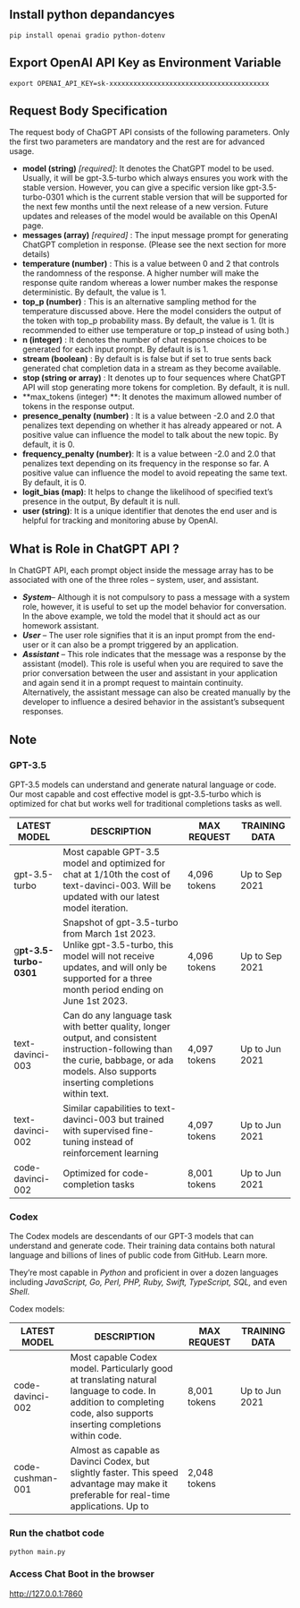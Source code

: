 ## Install python depandancyes

`
pip install openai gradio python-dotenv
`

## Export OpenAI API Key as Environment Variable
`
export OPENAI_API_KEY=sk-xxxxxxxxxxxxxxxxxxxxxxxxxxxxxxxxxxxxxxxx
`
## Request Body Specification
The request body of ChaGPT API consists of the following parameters. Only the first two parameters are mandatory and the rest are for advanced usage.

* **model (string)** _[required]_: It denotes the ChatGPT model to be used. Usually, it will be gpt-3.5-turbo which always ensures you work with the stable version. However, you can give a specific version like gpt-3.5-turbo-0301 which is the current stable version that will be supported for the next few months until the next release of a new version. Future updates and releases of the model would be available on this OpenAI page.
* **messages (array)** _[required]_ : The input message prompt for generating ChatGPT completion in response. (Please see the next section for more details)
* **temperature (number)** : This is a value between 0 and 2 that controls the randomness of the response. A higher number will make the response quite random whereas a lower number makes the response deterministic. By default, the value is 1.
* **top_p (number)** : This is an alternative sampling method for the temperature discussed above. Here the model considers the output of the token with top_p probability mass. By default, the value is 1. (It is recommended to either use temperature or top_p instead of using both.)
* **n (integer)** : It denotes the number of chat response choices to be generated for each input prompt. By default is is 1.
* **stream (boolean)** : By default is is false but if set to true sents back generated chat completion data in a stream as they become available.
* **stop (string or array)** : It denotes up to four sequences where ChatGPT API will stop generating more tokens for completion. By default, it is null.
* **max_tokens (integer) **: It denotes the maximum allowed number of tokens in the response output.
* **presence_penalty (number)** : It is a value between  -2.0 and 2.0 that penalizes text depending on whether it has already appeared or not. A positive value can influence the model to talk about the new topic. By default, it is 0.
* **frequency_penalty (number)**: It is a value between  -2.0 and 2.0 that penalizes text depending on its frequency in the response so far. A positive value can influence the model to avoid repeating the same text. By default, it is 0.
* **logit_bias (map)**: It helps to change the likelihood of specified text’s presence in the output, By default it is null.
* **user (string)**: It is a unique identifier that denotes the end user and is helpful for tracking and monitoring abuse by OpenAI.


## What is Role in ChatGPT API ?
In ChatGPT API, each prompt object inside the message array has to be associated with one of the three roles – system, user, and assistant.

* _**System**_– Although it is not compulsory to pass a message with a system role, however, it is useful to set up the model behavior for conversation. In the above example, we told the model that it should act as our homework assistant.
* _**User**_ – The user role signifies that it is an input prompt from the end-user or it can also be a prompt triggered by an application.
* _**Assistant**_ – This role indicates that the message was a response by the assistant (model). This role is useful when you are required to save the prior conversation between the user and assistant in your application and again send it in a prompt request to maintain continuity. Alternatively, the assistant message can also be created manually by the developer to influence a desired behavior in the assistant’s subsequent responses.

## Note
### GPT-3.5
GPT-3.5 models can understand and generate natural language or code. Our most capable and cost effective model is gpt-3.5-turbo which is optimized for chat but works well for traditional completions tasks as well.

LATEST MODEL | DESCRIPTION | MAX REQUEST  | TRAINING DATA
------- | ------- | ------- | -------
gpt-3.5-turbo | Most capable GPT-3.5 model and optimized for chat at 1/10th the cost of text-davinci-003. Will be updated with our latest model iteration. | 4,096 tokens | Up to Sep 2021
g**pt-3.5-turbo-0301** | Snapshot of gpt-3.5-turbo from March 1st 2023. Unlike gpt-3.5-turbo, this model will not receive updates, and will only be supported for a three month period ending on June 1st 2023. | 4,096 tokens | Up to Sep 2021
text-davinci-003 | Can do any language task with better quality, longer output, and consistent instruction-following than the curie, babbage, or ada models. Also supports inserting completions within text. | 4,097 tokens | Up to Jun 2021
text-davinci-002 | Similar capabilities to text-davinci-003 but trained with supervised fine-tuning instead of reinforcement learning | 4,097 tokens | Up to Jun 2021
code-davinci-002 | Optimized for code-completion tasks | 8,001 tokens | Up to Jun 2021

### Codex
The Codex models are descendants of our GPT-3 models that can understand and generate code. Their training data contains both natural language and billions of lines of public code from GitHub. Learn more.

They’re most capable in _Python_ and proficient in over a dozen languages including _JavaScript, Go, Perl, PHP, Ruby, Swift, TypeScript, SQL,_ and even _Shell_.

Codex models:

LATEST MODEL | DESCRIPTION | MAX REQUEST | TRAINING DATA
------- | ------- | ------- | -------
code-davinci-002 | Most capable Codex model. Particularly good at translating natural language to code. In addition to completing code, also supports inserting completions within code. | 8,001 tokens | Up to Jun 2021
code-cushman-001 | Almost as capable as Davinci Codex, but slightly faster. This speed advantage may make it preferable for real-time applications. Up to | 2,048 tokens


### Run the chatbot code
`
python main.py
`


### Access Chat Boot in the browser
<http://127.0.0.1:7860>
